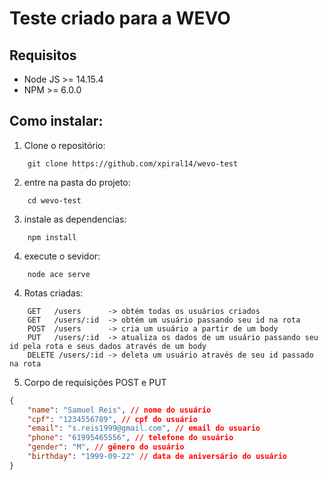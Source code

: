 # Teste criado para a WEVO

## Requisitos

- Node JS >= 14.15.4
- NPM >= 6.0.0

## Como instalar: 

1. Clone o repositório:

``` 
    git clone https://github.com/xpiral14/wevo-test
```

2. entre na pasta do projeto:
```
    cd wevo-test
```

3. instale as dependencias:
```
    npm install
```

4. execute o sevidor:
```
    node ace serve
```
4. Rotas criadas: 

```
    GET   /users      -> obtém todas os usuários criados
    GET   /users/:id  -> obtém um usuário passando seu id na rota
    POST  /users      -> cria um usuário a partir de um body
    PUT   /users/:id  -> atualiza os dados de um usuário passando seu id pela rota e seus dados através de um body
    DELETE /users/:id -> deleta um usuário através de seu id passado na rota
```

5. Corpo de requisições POST e PUT
```json
{
    "name": "Samuel Reis", // nome do usuário
    "cpf": "1234556789", // cpf do usuário
    "email": "s.reis1999@gmail.com", // email do usuario
    "phone": "61995465556", // telefone do usuário
    "gender": "M", // gênero do usuário
    "birthday": "1999-09-22" // data de aniversário do usuário
}
```